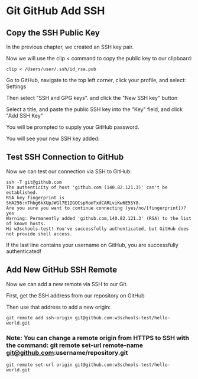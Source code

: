 # Git GitHub Add SSH

## Copy the SSH Public Key
In the previous chapter, we created an SSH key pair.

Now we will use the clip < command to copy the public key to our clipboard:

```
clip < /Users/user/.ssh/id_rsa.pub
```

Go to GitHub, navigate to the top left corner, click your profile, and select: Settings

Then select "SSH and GPG keys". and click the "New SSH key" button

Select a title, and paste the public SSH key into the "Key" field, and click "Add SSH Key"

You will be prompted to supply your GitHub password.

You will see your new SSH key added:

## Test SSH Connection to GitHub
Now we can test our connection via SSH to GitHub:
```
ssh -T git@github.com
The authenticity of host 'github.com (140.82.121.3)' can't be established.
RSA key fingerprint is SHA256:nThbg6kXUpJWGl7E1IGOCspRomTxdCARLviKw6E5SY8.
Are you sure you want to continue connecting (yes/no/[fingerprint])? yes
Warning: Permanently added 'github.com,140.82.121.3' (RSA) to the list of known hosts.
Hi w3schools-test! You've successfully authenticated, but GitHub does not provide shell access.
```
If the last line contains your username on GitHub, you are successfully authenticated!


## Add New GitHub SSH Remote

Now we can add a new remote via SSH to our Git.

First, get the SSH address from our repository on GitHub

Then use that address to add a new origin:
```
git remote add ssh-origin git@github.com:w3schools-test/hello-world.git
```

### Note: You can change a remote origin from HTTPS to SSH with the command: git remote set-url remote-name git@github.com:username/repository.git

```
git remote set-url origin git@github.com:w3schools-test/hello-world.git
```
